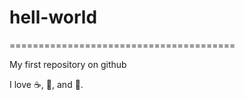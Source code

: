 # hell-world
=======================================

My first repository on github

I love :coffee:, :pizza:, and :dancer:.
